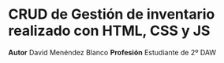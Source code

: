 # CRUD de Gestión de inventario realizado con HTML, CSS y JS 

**Autor** David Menéndez Blanco
**Profesión** Estudiante de 2º DAW
